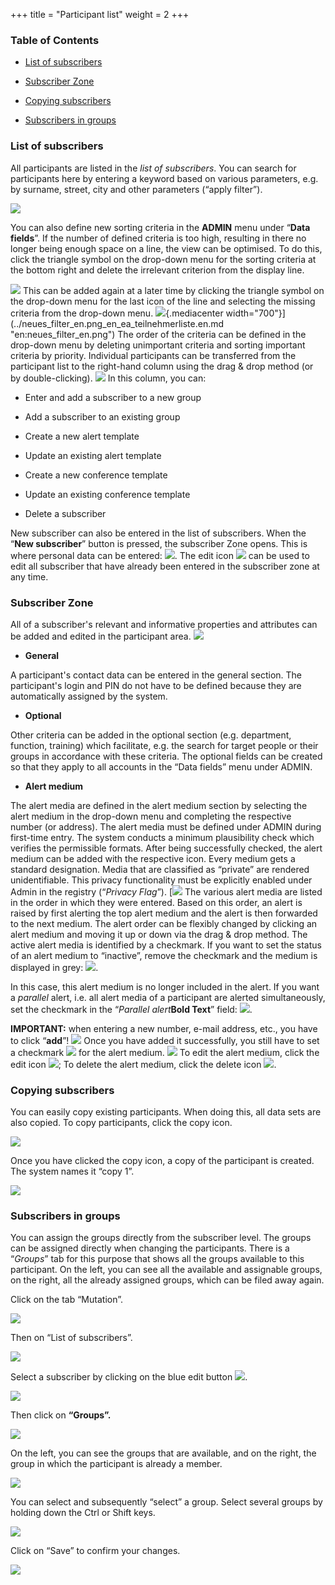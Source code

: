 +++
title = "Participant list"
weight = 2
+++

### Table of Contents 

- [List of subscribers](#list_of_subscribers)

- [Subscriber Zone](#subscriber_zone)

- [Copying subscribers](#copying_subscribers)

- [Subscribers in groups](#subscribers_in_groups)


<a name="list_of_subscribers"></a>
### List of subscribers 

All participants are listed in the *list of subscribers*. You can search
for participants here by entering a keyword based on various parameters,
e.g. by surname, street, city and other parameters (“apply filter”).

![](/img/teilnehmer_filter_en.eb129d02caf811d1b253cdc655e40d17.png?width=700px&classes=shadow)


You can also define new sorting criteria in the **ADMIN** menu under
“**Data fields**”. If the number of defined criteria is too high,
resulting in there no longer being enough space on a line, the view can
be optimised. To do this, click the triangle symbol on the drop-down
menu for the sorting criteria at the bottom right and delete the
irrelevant criterion from the display line.

![](/img/filterfunktion_bei_teilnehmer_en.f5dcdb11f538b74cdd93ecad3b511d6f.png)
This can be added again at a later time by clicking the triangle symbol
on the drop-down menu for the last icon of the line and selecting the
missing criteria from the drop-down menu.
![](/img/neues_filter_en.3b34228b525f4346db99c909f9e3ea00.png){.mediacenter
width="700"}](../neues_filter_en.png_en_ea_teilnehmerliste.en.md "en:neues_filter_en.png")
The order of the criteria can be defined in the drop-down menu by
deleting unimportant criteria and sorting important criteria by
priority. Individual participants can be transferred from the
participant list to the right-hand column using the drag & drop method
(or by double-clicking).
![](/img/teilnehmer_drag_2.0_en.png)
In this column, you can:

- Enter and add a subscriber to a new group

- Add a subscriber to an existing group

- Create a new alert template

- Update an existing alert template

- Create a new conference template

- Update an existing conference template

- Delete a subscriber
    

New subscriber can also be entered in the list of subscribers. When the
“**New subscriber**” button is pressed, the subscriber Zone opens. This
is where personal data can be
entered: ![](/img/neuer_teilnehmer_en.png).
The edit icon
![](/img/blaues_bearbeitungsicon_en.png)
can be used to edit all subscriber that have already been entered in the
subscriber zone at any time.


<a name="subscriber_zone"></a>
### Subscriber Zone 

All of a subscriber's relevant and informative properties and attributes
can be added and edited in the participant area.
![](/img/teilnehmerbereich_en.png)

- **General**

A participant's contact data can be entered in the general section. The
participant's login and PIN do not have to be defined because they are
automatically assigned by the system.

- **Optional**

Other criteria can be added in the optional section (e.g. department,
function, training) which facilitate, e.g. the search for target people
or their groups in accordance with these criteria. The optional fields
can be created so that they apply to all accounts in the “Data fields”
menu under ADMIN.

- **Alert medium**

The alert media are defined in the alert medium section by selecting the
alert medium in the drop-down menu and completing the respective number
(or address). The alert media must be defined under ADMIN during
first-time entry. The system conducts a minimum plausibility check which
verifies the permissible formats. After being successfully checked, the
alert medium can be added with the respective icon. Every medium gets a
standard designation. Media that are classified as “private” are
rendered unidentifiable. This privacy functionality must be explicitly
enabled under Admin in the registry (“*Privacy Flag*”).
[![](../teilnehmerbreich_alarmmittel_en.f374c1c36f693b19ef18298e241b52ea.png)
The various alert media are listed in the order in which they were
entered. Based on this order, an alert is raised by first alerting the
top alert medium and the alert is then forwarded to the next medium. The
alert order can be flexibly changed by clicking an alert medium and
moving it up or down via the drag & drop method. The active alert media
is identified by a checkmark. If you want to set the status of an alert
medium to “inactive”, remove the checkmark and the medium is displayed
in
grey: ![](/img/graue_box_en.png).

In this case, this alert medium is no longer included in the alert. If
you want a *parallel* alert, i.e. all alert media of a participant are
alerted simultaneously, set the checkmark in the “*Parallel alert***Bold
Text**”
field: ![](/img/paralell_alarmierung_en.png).

**IMPORTANT:** when entering a new number, e-mail address, etc., you
have to click “**add**”!
![](/img/wichtigkeit_des_hinzufuegens_2.0_en.5ce3779955733e0cadc76445b22eddd1.png)
Once you have added it successfully, you still have to set a
checkmark ![](/img/haeckchen_en.png) 
for the alert medium.
![](/img/alarmittel_loeschen_und_bearbeiten_en.b333e0a8589e231fcff503887c430262.png?width=700px&classes=shadow)
To edit the alert medium, click the edit
icon ![](/img/blaues_bearbeitungsicon_en.png);
To delete the alert medium, click the delete
icon ![](/img/xrot_en.png).


<a name="copying_subscribers"></a>
### Copying subscribers 

You can easily copy existing participants. When doing this, all data
sets are also copied. To copy participants, click the copy icon.

![](/img/teilnehmer_kopieren_en.55d4e79b72b0c14fc80cda0c3aa2d36d.png?width=700px&classes=shadow)

Once you have clicked the copy icon, a copy of the participant is
created. The system names it “copy 1”.

![](/img/teilnehmer_kopieren_kopie_en.9d4ddf37525803d878b2ad0ca736f5b2.png?width=700px&classes=shadow)



<a name="subscribers_in_groups"></a>
### Subscribers in groups 

You can assign the groups directly from the subscriber level. The groups
can be assigned directly when changing the participants. There is a
“*Groups*” tab for this purpose that shows all the groups available to
this participant. On the left, you can see all the available and
assignable groups, on the right, all the already assigned groups, which
can be filed away again.

Click on the tab “Mutation”.

![](/img/klicken_sie_auf_mutieren_en.b0f9caf50c0f5b8ebf1b58ff33c1f902.png?width=700px&classes=shadow)

Then on “List of subscribers”.

![](/img/klicken_sie_auf_teilnehmerliste_en.075369b7e90ba77c282dbea2c70353c9.png)

Select a subscriber by clicking on the blue edit button
![](/img/bearbeitungsicon.png).

![](/img/musterhans_en.5f2080515d04c131fcf1f96294b78389.png)

Then click on **“Groups”.**

![](/img/hansmustergruppe_en.df2568463f27bde60547a92361cf5c05.png?width=700px&classes=shadow)

On the left, you can see the groups that are available, and on the
right, the group in which the participant is already a member.

![](/img/verfuegbare_gruppe_en.26eec3646c313a4b3545a39fa12bcc0b.png?width=700px&classes=shadow)

You can select and subsequently “select” a group. Select several groups
by holding down the Ctrl or Shift keys.

![](/img/confrim_en.4e9db6174f8531d30ab60c4e88673c26.png?width=700px&classes=shadow)

Click on “Save” to confirm your changes.

![](/img/save_en.c5a5511099d8ab3fb2ea9e8c358567f7.png)
